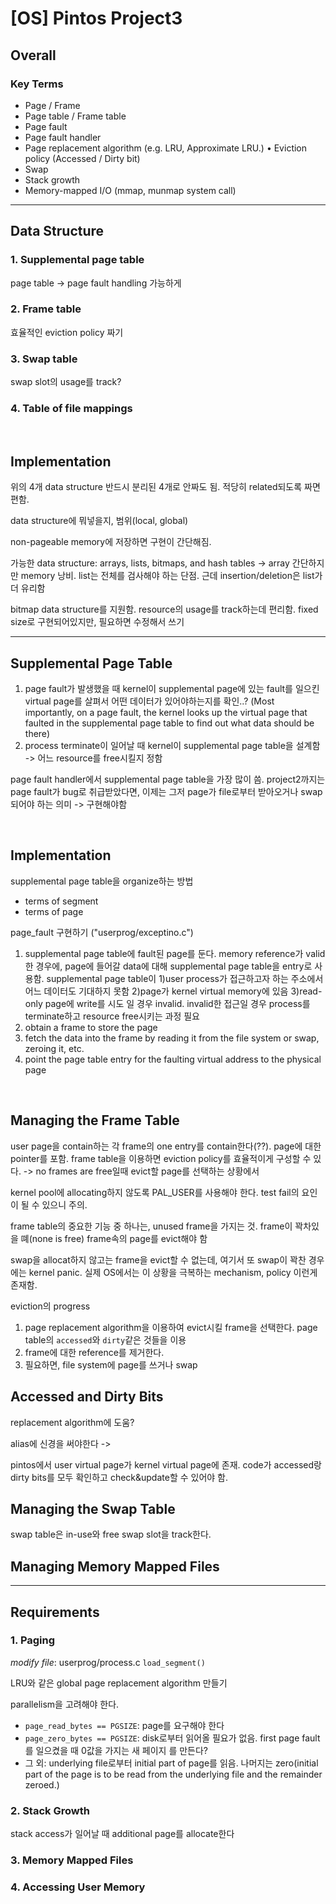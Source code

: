 # [OS] Pintos Project3

## Overall

### Key Terms
- Page / Frame
- Page table / Frame table
- Page fault
- Page fault handler
- Page replacement algorithm (e.g. LRU, Approximate LRU.) • Eviction policy (Accessed / Dirty bit)
- Swap
- Stack growth
- Memory-mapped I/O (mmap, munmap system call)



<hr>

## Data Structure

### 1. Supplemental page table 

page table -> page fault handling 가능하게

### 2. Frame table 

효율적인 eviction policy 짜기

### 3. Swap table 

swap slot의 usage를 track?

### 4. Table of file mappings 

<br>

## Implementation

위의 4개 data structure 반드시 분리된 4개로 안짜도 됨. 적당히 related되도록 짜면 편함.

data structure에 뭐넣을지, 범위(local, global)

non-pageable memory에 저장하면 구현이 간단해짐. 

가능한 data structure: arrays, lists, bitmaps, and hash tables -> array 간단하지만 memory 낭비. list는 전체를 검사해야 하는 단점. 근데 insertion/deletion은 list가 더 유리함

bitmap data structure를 지원함. resource의 usage를 track하는데 편리함. fixed size로 구현되어있지만, 필요하면 수정해서 쓰기

<hr>

## Supplemental Page Table

1. page fault가 발생했을 때 kernel이 supplemental page에 있는 fault를 일으킨 virtual page를 살펴서 어떤 데이터가 있어야하는지를 확인..? (Most importantly, on a page fault, the kernel looks up the virtual page that faulted in the supplemental page table to find out what data should be there)
2. process terminate이 일어날 때 kernel이 supplemental page table을 설계함 -> 어느 resource를 free시킬지 정함

page fault handler에서 supplemental page table을 가장 많이 씀. project2까지는 page fault가 bug로 취급받았다면, 이제는 그저 page가 file로부터 받아오거나 swap되어야 하는 의미 -> 구현해야함

<br>

## Implementation

supplemental page table을 organize하는 방법
- terms of segment
- terms of page

page_fault 구현하기 ("userprog/exceptino.c")
1. supplemental page table에 fault된 page를 둔다. memory reference가 valid한 경우에, page에 들어갈 data에 대해 supplemental page table을 entry로 사용함. supplemental page table이 1)user process가 접근하고자 하는 주소에서 어느 데이터도 기대하지 못함 2)page가 kernel virtual memory에 있음 3)read-only page에 write를 시도 일 경우 invalid. invalid한 접근일 경우 process를 terminate하고 resource free시키는 과정 필요
2. obtain a frame to store the page
3. fetch the data into the frame by reading it from the file system or swap, zeroing it, etc.
4. point the page table entry for the faulting virtual address to the physical page 

<br>

## Managing the Frame Table

user page을 contain하는 각 frame의 one entry를 contain한다(??). page에 대한 pointer를 포함. frame table을 이용하면 eviction policy를 효율적이게 구성할 수 있다. -> no frames are free일때  evict할 page를 선택하는 상황에서

kernel pool에 allocating하지 않도록 PAL_USER를 사용해야 한다. test fail의 요인이 될 수 있으니 주의.

frame table의 중요한 기능 중 하나는, unused frame을 가지는 것. frame이 꽉차있을 뗴(none is free) frame속의 page를 evict해야 함

swap을 allocat하지 않고는 frame을 evict할 수 없는데, 여기서 또 swap이 꽉찬 경우에는 kernel panic. 실제 OS에서는 이 상황을 극복하는 mechanism, policy 이런게 존재함.

eviction의 progress
1. page replacement algorithm을 이용하여 evict시킬 frame을 선택한다. page table의 `accessed`와 `dirty`같은 것들을 이용
2. frame에 대한 reference를 제거한다.
3. 필요하면, file system에 page를 쓰거나 swap
   
## Accessed and Dirty Bits

replacement algorithm에 도움? 

alias에 신경을 써야한다 -> 

pintos에서 user virtual page가 kernel virtual page에 존재. code가 accessed랑 dirty bits를 모두 확인하고 check&update할 수 있어야 함.

## Managing the Swap Table

swap table은 in-use와 free swap slot을 track한다.

## Managing Memory Mapped Files

<hr>

## Requirements

### 1. Paging

*modify file*: userprog/process.c `load_segment()`

LRU와 같은 global page replacement algorithm 만들기

parallelism을 고려해야 한다.

- `page_read_bytes == PGSIZE`: page를 요구해야 한다
- `page_zero_bytes == PGSIZE`: disk로부터 읽어올 필요가 없음. first page fault를 일으켰을 때 0값을 가지는 새 페이지 를 만든다?
- 그 외: underlying file로부터 initial part of page를 읽음. 나머지는 zero(initial part of the page is to be read from the underlying file and the remainder zeroed.)

### 2. Stack Growth

stack access가 일어날 때 additional page를 allocate한다

### 3. Memory Mapped Files 

### 4. Accessing User Memory 

